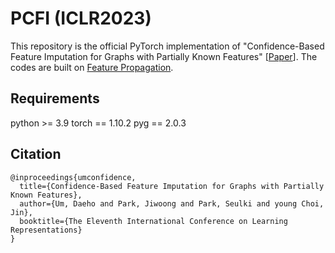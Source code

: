 # PCFI (ICLR2023)
This repository is the official PyTorch implementation of "Confidence-Based Feature Imputation for Graphs with Partially Known Features" [[Paper](https://openreview.net/forum?id=YPKBIILy-Kt)]. The codes are built on [Feature Propagation](https://github.com/twitter-research/feature-propagation).

## Requirements
python >= 3.9
torch == 1.10.2
pyg == 2.0.3

## Citation
```
@inproceedings{umconfidence,
  title={Confidence-Based Feature Imputation for Graphs with Partially Known Features},
  author={Um, Daeho and Park, Jiwoong and Park, Seulki and young Choi, Jin},
  booktitle={The Eleventh International Conference on Learning Representations}
}
```
